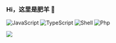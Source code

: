 ### Hi，这里是肥羊 👋
![JavaScript](https://img.shields.io/badge/-JavaScript-black?style=plastic&logo=javascript)
![TypeScript](https://img.shields.io/badge/-TypeScript-007ACC?style=flat-square&logo=typescript&logoColor=white)
![Shell](https://img.shields.io/badge/-Shell-blasck?style=plastic&logo=Shell)
![Php](https://img.shields.io/badge/-php-394989?style=plastic&logo=php)

![](https://github-readme-stats.vercel.app/api?username=youshandefeiyang&show_icons=true)
